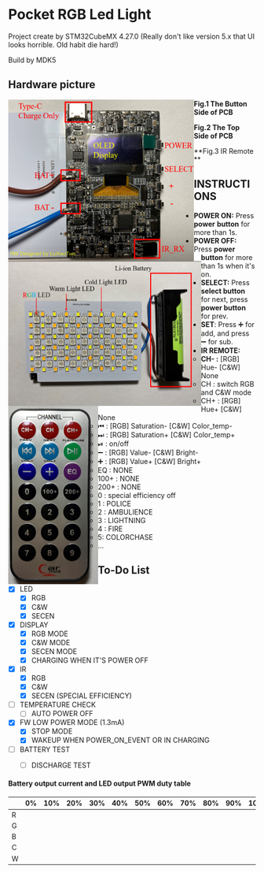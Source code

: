 # Pocket RGB Led Light

Project create by STM32CubeMX 4.27.0 (Really don't like version 5.x that UI looks horrible. Old habit die hard!)

Build by MDK5

## Hardware picture

<img src="./docs/pcb_bottom_side.png" style="zoom:50%;" align="left" />

**Fig.1 The Button Side of PCB**



<img src="./docs/pcb_top_side.png" style="zoom:50%;" align="left" />

**Fig.2 The Top Side of PCB**



<img src="./docs/remote.png" style="zoom:50%;" align="left"/>

 **Fig.3 IR Remote **



## INSTRUCTIONS

- **POWER ON:**  Press **power** **button** for more than 1s.
- **POWER OFF:** Press **power** **button** for more than 1s when it's on.
- **SELECT:** Press **select button** for next, press **power button** for prev.
- **SET**: Press ➕ for add, and press ➖ for sub.
- **IR REMOTE:** 
  - **CH- :** [RGB] Hue-     [C&W] None
  - CH : switch RGB and C&W mode
  - CH+ : [RGB] Hue+     [C&W] None
  - ⏮ : [RGB] Saturation-  [C&W] Color_temp-
  - ⏭ : [RGB] Saturation+  [C&W] Color_temp+
  - ⏯ : on/off
  - ➖ : [RGB] Value-    [C&W] Bright-
  - ➕ : [RGB] Value+    [C&W] Bright+
  - EQ : NONE
  - 100+ : NONE
  - 200+ : NONE
  - 0 : special efficiency off
  - 1 : POLICE
  - 2 : AMBULIENCE
  - 3 : LIGHTNING
  - 4 : FIRE
  - 5:  COLORCHASE
  - ...

## To-Do List



- [x] LED
  - [x] RGB
  - [x] C&W
  - [x] SECEN
- [x] DISPLAY
  - [x] RGB MODE
  - [x] C&W MODE
  - [x] SECEN MODE
  - [x] CHARGING WHEN IT'S POWER OFF
- [x] IR
  - [x] RGB
  - [x] C&W
  - [x] SECEN (SPECIAL EFFICIENCY)
- [ ] TEMPERATURE CHECK
  - [ ] AUTO POWER OFF
- [x] FW LOW POWER MODE (1.3mA)
  - [x] STOP MODE  
  - [x] WAKEUP WHEN POWER_ON_EVENT OR  IN CHARGING
- [ ] BATTERY TEST
  - [ ] DISCHARGE TEST



#### Battery output current and LED output PWM duty table

|      | 0%   | 10%  | 20%  | 30%  | 40%  | 50%  | 60%  | 70%  | 80%  | 90%  | 100% |
| ---- | ---- | ---- | ---- | ---- | ---- | ---- | ---- | ---- | ---- | ---- | ---- |
| R    |      |      |      |      |      |      |      |      |      |      |      |
| G    |      |      |      |      |      |      |      |      |      |      |      |
| B    |      |      |      |      |      |      |      |      |      |      |      |
| C    |      |      |      |      |      |      |      |      |      |      |      |
| W    |      |      |      |      |      |      |      |      |      |      |      |



